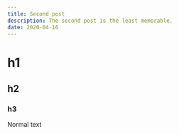 ```yaml
---
title: Second post
description: The second post is the least memorable.
date: 2020-04-16
---
```


# h1

## h2

### h3

Normal text
